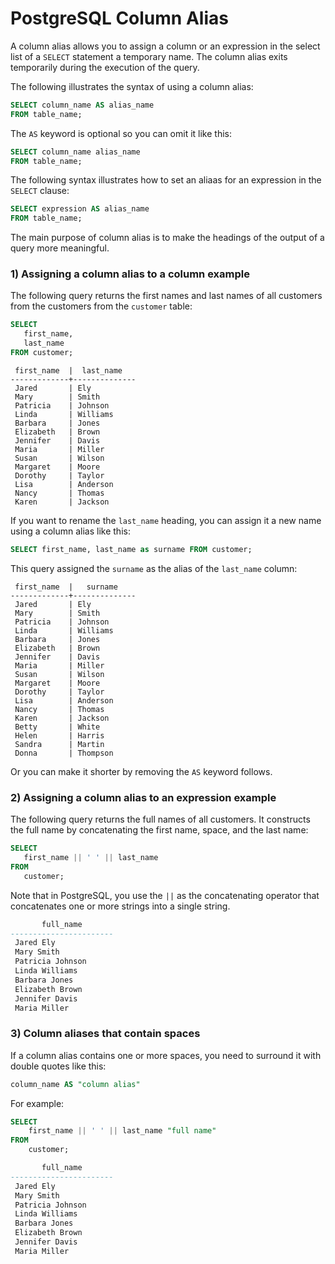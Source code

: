 # PostgreSQL Column Alias

A column alias allows you to assign a column or an expression in the select list of a `SELECT` statement a temporary name. The column alias exits temporarily during the execution of the query.

The following illustrates the syntax of using a column alias:

```sql
SELECT column_name AS alias_name
FROM table_name;
```

The `AS` keyword is optional so you can omit it like this:

```sql
SELECT column_name alias_name
FROM table_name;
```

The following syntax illustrates how to set an aliaas for an expression in the `SELECT` clause:

```sql
SELECT expression AS alias_name
FROM table_name;
```

The main purpose of column alias is to make the headings of the output of a query more meaningful.

### 1) Assigning a column alias to a column example

The following query returns the first names and last names of all customers from the customers from the `customer` table:

```sql
SELECT 
   first_name, 
   last_name
FROM customer;
```

```
 first_name  |  last_name   
-------------+--------------
 Jared       | Ely
 Mary        | Smith
 Patricia    | Johnson
 Linda       | Williams
 Barbara     | Jones
 Elizabeth   | Brown
 Jennifer    | Davis
 Maria       | Miller
 Susan       | Wilson
 Margaret    | Moore
 Dorothy     | Taylor
 Lisa        | Anderson
 Nancy       | Thomas
 Karen       | Jackson
```


If you want to rename the `last_name` heading, you can assign it a new name using a column alias like this:

```sql
SELECT first_name, last_name as surname FROM customer;
```

This query assigned the `surname` as the alias of the `last_name` column:

```
 first_name  |   surname    
-------------+--------------
 Jared       | Ely
 Mary        | Smith
 Patricia    | Johnson
 Linda       | Williams
 Barbara     | Jones
 Elizabeth   | Brown
 Jennifer    | Davis
 Maria       | Miller
 Susan       | Wilson
 Margaret    | Moore
 Dorothy     | Taylor
 Lisa        | Anderson
 Nancy       | Thomas
 Karen       | Jackson
 Betty       | White
 Helen       | Harris
 Sandra      | Martin
 Donna       | Thompson
``` 

Or you can make it shorter by removing the `AS` keyword follows.

### 2) Assigning a column alias to an expression example

The following query returns the full names of all customers. It constructs the full name by concatenating the first name, space, and the last name:

```sql
SELECT 
   first_name || ' ' || last_name 
FROM 
   customer;
```

Note that in PostgreSQL, you use the `||` as the concatenating operator that concatenates one or more strings into a single string.

```sql
       full_name       
-----------------------
 Jared Ely
 Mary Smith
 Patricia Johnson
 Linda Williams
 Barbara Jones
 Elizabeth Brown
 Jennifer Davis
 Maria Miller

```

### 3) Column aliases that contain spaces

If a column alias contains one or more spaces, you need to surround it with double quotes like this:

```sql
column_name AS "column alias"
```

For example:

```sql
SELECT
    first_name || ' ' || last_name "full name"
FROM
    customer;
```


```sql
       full_name       
-----------------------
 Jared Ely
 Mary Smith
 Patricia Johnson
 Linda Williams
 Barbara Jones
 Elizabeth Brown
 Jennifer Davis
 Maria Miller

```